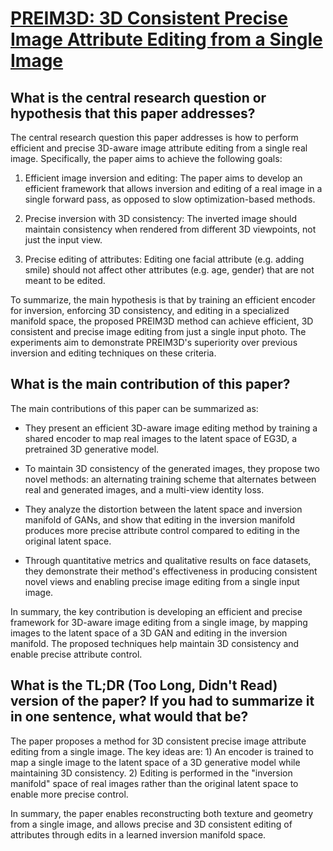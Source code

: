 # [PREIM3D: 3D Consistent Precise Image Attribute Editing from a Single   Image](https://arxiv.org/abs/2304.10263)

## What is the central research question or hypothesis that this paper addresses?

 The central research question this paper addresses is how to perform efficient and precise 3D-aware image attribute editing from a single real image. Specifically, the paper aims to achieve the following goals:

1. Efficient image inversion and editing: The paper aims to develop an efficient framework that allows inversion and editing of a real image in a single forward pass, as opposed to slow optimization-based methods. 

2. Precise inversion with 3D consistency: The inverted image should maintain consistency when rendered from different 3D viewpoints, not just the input view.

3. Precise editing of attributes: Editing one facial attribute (e.g. adding smile) should not affect other attributes (e.g. age, gender) that are not meant to be edited.

To summarize, the main hypothesis is that by training an efficient encoder for inversion, enforcing 3D consistency, and editing in a specialized manifold space, the proposed PREIM3D method can achieve efficient, 3D consistent and precise image editing from just a single input photo. The experiments aim to demonstrate PREIM3D's superiority over previous inversion and editing techniques on these criteria.


## What is the main contribution of this paper?

 The main contributions of this paper can be summarized as:

- They present an efficient 3D-aware image editing method by training a shared encoder to map real images to the latent space of EG3D, a pretrained 3D generative model. 

- To maintain 3D consistency of the generated images, they propose two novel methods: an alternating training scheme that alternates between real and generated images, and a multi-view identity loss.

- They analyze the distortion between the latent space and inversion manifold of GANs, and show that editing in the inversion manifold produces more precise attribute control compared to editing in the original latent space. 

- Through quantitative metrics and qualitative results on face datasets, they demonstrate their method's effectiveness in producing consistent novel views and enabling precise image editing from a single input image.

In summary, the key contribution is developing an efficient and precise framework for 3D-aware image editing from a single image, by mapping images to the latent space of a 3D GAN and editing in the inversion manifold. The proposed techniques help maintain 3D consistency and enable precise attribute control.


## What is the TL;DR (Too Long, Didn't Read) version of the paper? If you had to summarize it in one sentence, what would that be?

 The paper proposes a method for 3D consistent precise image attribute editing from a single image. The key ideas are: 1) An encoder is trained to map a single image to the latent space of a 3D generative model while maintaining 3D consistency. 2) Editing is performed in the "inversion manifold" space of real images rather than the original latent space to enable more precise control.

In summary, the paper enables reconstructing both texture and geometry from a single image, and allows precise and 3D consistent editing of attributes through edits in a learned inversion manifold space.
